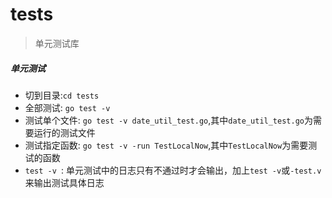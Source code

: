 # tests
> 单元测试库

##### 单元测试
* 切到目录:`cd tests`
* 全部测试: `go test -v`
* 测试单个文件: `go test -v date_util_test.go`,其中`date_util_test.go`为需要运行的测试文件
* 测试指定函数: `go test -v -run TestLocalNow`,其中`TestLocalNow`为需要测试的函数
* `test -v `: 单元测试中的日志只有不通过时才会输出，加上`test -v`或`-test.v`来输出测试具体日志
